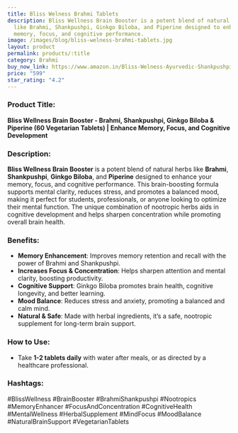```yaml
---
title: Bliss Welness Brahmi Tablets
description: Bliss Wellness Brain Booster is a potent blend of natural herbs
  like Brahmi, Shankpushpi, Ginkgo Biloba, and Piperine designed to enhance your
  memory, focus, and cognitive performance.
image: /images/blog/bliss-welness-brahmi-tablets.jpg
layout: product
permalink: products/:title
category: Brahmi
buy_now_link: https://www.amazon.in/Bliss-Welness-Ayurvedic-Shankpushpi-Development/dp/B08G1F9TNG/ref=sr_1_25?crid=U72N30JP0KKO&tag=m0150-21
price: "599"
star_rating: "4.2"
---
```

### Product Title:
**Bliss Wellness Brain Booster - Brahmi, Shankpushpi, Ginkgo Biloba & Piperine (60 Vegetarian Tablets) | Enhance Memory, Focus, and Cognitive Development**

### Description:
**Bliss Wellness Brain Booster** is a potent blend of natural herbs like **Brahmi**, **Shankpushpi**, **Ginkgo Biloba**, and **Piperine** designed to enhance your memory, focus, and cognitive performance. This brain-boosting formula supports mental clarity, reduces stress, and promotes a balanced mood, making it perfect for students, professionals, or anyone looking to optimize their mental function. The unique combination of nootropic herbs aids in cognitive development and helps sharpen concentration while promoting overall brain health.

### Benefits:
- **Memory Enhancement**: Improves memory retention and recall with the power of Brahmi and Shankpushpi.
- **Increases Focus & Concentration**: Helps sharpen attention and mental clarity, boosting productivity.
- **Cognitive Support**: Ginkgo Biloba promotes brain health, cognitive longevity, and better learning.
- **Mood Balance**: Reduces stress and anxiety, promoting a balanced and calm mind.
- **Natural & Safe**: Made with herbal ingredients, it’s a safe, nootropic supplement for long-term brain support.

### How to Use:
- Take **1-2 tablets daily** with water after meals, or as directed by a healthcare professional.

### Hashtags:
#BlissWellness #BrainBooster #BrahmiShankpushpi #Nootropics #MemoryEnhancer #FocusAndConcentration #CognitiveHealth #MentalWellness #HerbalSupplement #MindFocus #MoodBalance #NaturalBrainSupport #VegetarianTablets
